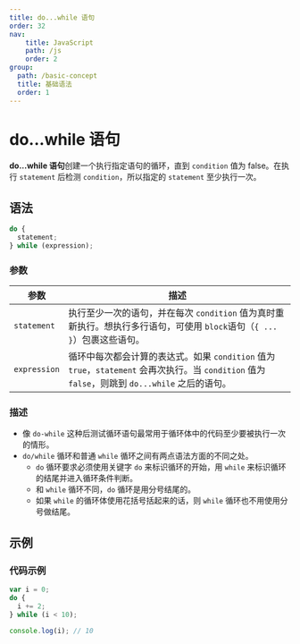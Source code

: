 ```yaml
---
title: do...while 语句
order: 32
nav:
    title: JavaScript
    path: /js
    order: 2
group:
  path: /basic-concept
  title: 基础语法
  order: 1
---
```


# do...while 语句

**do...while 语句**创建一个执行指定语句的循环，直到 `condition` 值为 false。在执行 `statement` 后检测 `condition`，所以指定的 `statement` 至少执行一次。

## 语法

```js
do {
  statement;
} while (expression);
```

### 参数

| 参数         | 描述                                                                                                                                            |
| ------------ | ----------------------------------------------------------------------------------------------------------------------------------------------- |
| `statement`  | 执行至少一次的语句，并在每次 `condition` 值为真时重新执行。想执行多行语句，可使用 `block`语句（`{ ... }`）包裹这些语句。                        |
| `expression` | 循环中每次都会计算的表达式。如果 `condition` 值为 `true`，`statement` 会再次执行。当 `condition` 值为 `false`，则跳到 `do...while` 之后的语句。 |

### 描述

- 像 `do-while` 这种后测试循环语句最常用于循环体中的代码至少要被执行一次的情形。
- `do/while` 循环和普通 `while` 循环之间有两点语法方面的不同之处。
  - `do` 循环要求必须使用关键字 `do` 来标识循环的开始，用 `while` 来标识循环的结尾并进入循环条件判断。
  - 和 `while` 循环不同，`do` 循环是用分号结尾的。
  - 如果 `while` 的循环体使用花括号括起来的话，则 `while` 循环也不用使用分号做结尾。

## 示例

### 代码示例

```js
var i = 0;
do {
  i += 2;
} while (i < 10);

console.log(i); // 10
```
